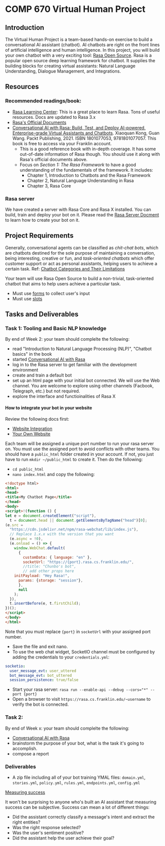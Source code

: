 # COMP 670 Virtual Human Project
## Introduction
The Virtual Human Project is a team-based hands-on exercise to build a conversational AI assistant (chatbot). AI chatbots are right on the front lines of artificial intelligence and human intelligence. In this project, you will build your own chatbot with a very exciting tool: [Rasa Open Source](https://rasa.com/open-source/). Rasa is a popular open source deep learning framework for chatbot. It supplies the building blocks for creating virtual assistants: Natural Language Understanding, Dialogue Management, and Integrations.

## Resources
### Recommended readings/book:
- [Rasa Learning Center](https://learning.rasa.com/): This is a great place to learn Rasa. Tons of useful resources. Docs are updated to Rasa 3.x
- [Rasa's Official Documents](https://rasa.com/docs/rasa/)
- [Conversational AI with Rasa: Build, Test, and Deploy AI-powered, Enterprise-grade Virtual Assistants and Chatbots](https://learning.oreilly.com/library/view/-/9781801077057/?ar). Xiaoquan Kong, Guan Wang. Packt Publishing, 2021. ISBN	1801077053, 9781801077057. This book is free to access via your Franklin account.
  - This is a good reference book with in-depth coverage. It has some out-of-date information of Rasa though. You should use it along with Rasa's official documents above.
  - Focus on *Section 1: The Rasa Framework* to have a good understanding of the fundamentals of the framework. It includes:
    - Chapter 1, Introduction to Chatbots and the Rasa Framework
    - Chapter 2, Natural Language Understanding in Rasa
    - Chapter 3, Rasa Core
### Rasa server
We have created a server with Rasa Core and Rasa X installed. You can build, train and deploy your bot on it. Please read the [Rasa Server Docment](https://docs.rasa.cs.franklin.edu/) to learn how to create your bot on it.


## Project Requirements

Generally, conversational agents can be classified as *chit-chat bots*, which are chatbots destined for the sole purpose of maintaining a conversation, being interesting, creative or fun, and *task-oriented chatbots* which offer customer support or act as personal assistants, helping users to achieve a certain task.
Ref: [Chatbot Categories and Their Limitations](https://dzone.com/articles/chatbots-categories-and-their-limitations-1#:~:text=The%20first%20classification%20splits%20the,to%20achieve%20a%20certain%20task.)

Your team will use Rasa Open Source to build a non-trivial, task-oriented chatbot that aims to help users achieve a particular task.
- Must use [forms](https://learning.rasa.com/conversational-ai-with-rasa/basic-forms/) to collect user's input
- Must use [slots](https://learning.rasa.com/conversational-ai-with-rasa/slots/)


## Tasks and Deliverables
### Task 1: Tooling and Basic NLP knowledge
By end of Week 2: your team should complelte the following:
  - read "Introduction to Natural Language Processing (NLP)", "Chatbot basics" in the book
  - started [Conversational AI with Rasa](https://learning.rasa.com/conversational-ai-with-rasa/introduction-to-rasa/)
  - log in to the Rasa server to get familiar with the development environment
  - create and train a default bot
  - set up an html page with your initial bot connected. We will use the Web channel. You are welcome to explore using other channels (Facbook, Telegraph, etc.) but not required.
  - explore the interface and functioinalities of Rasa X
#### How to integrate your bot in your website
Review the following docs first:
 - [Website Integration](https://learning.rasa.com/conversational-ai-with-rasa/website-integration/)
 - [Your Own Website](https://rasa.com/docs/rasa/connectors/your-own-website/)
 
Each team will be assigned a unique port number to run your rasa server on. You must use the assigned port to avoid conflicts with other teams.
You should have a `public_html` folder created in your account. If not, you just have to run `mkdir ~/public_html` to create it.
Then do the following:
 - `cd public_html`
 - `nano index.html` and copy the following:
  ```html
<!doctype html>
<html>
<head>
<title>My Chatbot Page</title>
</head>
<body>
<script>!(function () {
  let e = document.createElement("script"),
    t = document.head || document.getElementsByTagName("head")[0];
  (e.src =
    "https://cdn.jsdelivr.net/npm/rasa-webchat/lib/index.js"),
    // Replace 1.x.x with the version that you want
    (e.async = !0),
    (e.onload = () => {
      window.WebChat.default(
        {
          customData: { language: "en" },
          socketUrl: "https://{port}.rasa.cs.franklin.edu/",
		  //title: "Chunbo's bot",
          // add other props here
	  initPayload: "Hey Rasa!",
		params: {storage: "session"},
        },
        null
      );
    }),
    t.insertBefore(e, t.firstChild);
})();
</script>
</body>
</html>
  ```
Note that you must replace `{port}` in `socketUrl` with your assigned port number.
- Save the file and exit nano.
- To use the web chat widget, SocketIO channel must be configured by adding the credentials to your `credentials.yml`:
```yaml
socketio:
  user_message_evt: user_uttered
  bot_message_evt: bot_uttered
  session_persistence: true/false
```
- Start your rasa server: `rasa run --enable-api --debug --cors="*" --port {port}`
- Open a browser to visit `https://rasa.cs.franklin.edu/~username` to verify the bot is connected.

### Task 2: 
By end of Week x: your team should complelte the following:
  - [Conversational AI with Rasa](https://learning.rasa.com/conversational-ai-with-rasa/introduction-to-rasa/)
  - brainstorm the purpose of your bot, what is the task it's going to accomplish.
  - compose a report

### Deliverables
- A zip file including all of your bot training YMAL files: `domain.yml`, `stories.yml`, `policy.yml`, `rules.yml`, `endpoints.yml`, `config.yml`

[Measuring success](https://rasa.com/blog/using-conversation-tags-to-measure-carbon-bots-success-rate/)

It won't be surprising to anyone who's built an AI assistant that measuring success can be subjective. Success can mean a lot of different things:
- Did the assistant correctly classify a message's intent and extract the right entities?
- Was the right response selected?
- Was the user's sentiment positive?
- Did the assistant help the user achieve their goal?
